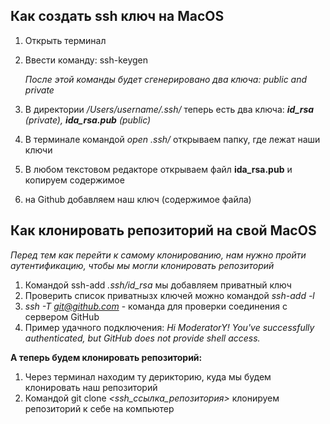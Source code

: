 ## Как создать ssh ключ на MacOS

1) Открыть терминал
2) Ввести команду: ssh-keygen
   
   _После этой команды будет сгенерировано два ключа: public and private_

3) В директории _/Users/username/.ssh/_ теперь есть два ключа: *__id_rsa__ (private), __ida_rsa.pub__ (public)*
4) В терминале командой _open .ssh/_ открываем папку, где лежат наши ключи
5) В любом текстовом редакторе открываем файл __ida_rsa.pub__ и копируем содержимое 
6) на Github добавляем наш ключ (содержимое файла)

## Как клонировать репозиторий на свой MacOS

*Перед тем как перейти к самому клонированию, нам нужно пройти аутентификацию, чтобы мы могли клонировать репозиторий*

1) Командой ssh-add *.ssh/id_rsa* мы добавляем приватный ключ 
2) Проверить список приватнызх ключей можно командой *ssh-add -l* 
3) *ssh -T git@github.com* - команда для проверки соединения с сервером GitHub
4) Пример удачного подключения: *Hi ModeratorY! You've successfully authenticated, but GitHub does not provide shell access.*
   
**А теперь будем клонировать репозиторий:**

1) Через терминал находим ту дерикторию, куда мы будем клонировать наш репозиторий
2) Командой git clone *<ssh_ссылка_репозитория>* клонируем репозиторий к себе на компьютер 

 